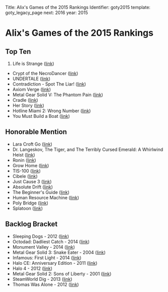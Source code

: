 Title: Alix's Games of the 2015 Rankings
Identifier: goty2015
template: goty_legacy_page
next: 2016
year: 2015

# Alix's Games of the 2015 Rankings

## Top Ten
1. Life is Strange ([link](https://lifeisstrange.square-enix-games.com/en-us))
+ Crypt of the NecroDancer ([link](https://braceyourselfgames.com/crypt-of-the-necrodancer/))
+ UNDERTALE ([link](https://undertale.com/))
+ Contradiction - Spot The Liar! ([link](https://baggycat.com/contradiction/))
+ Axiom Verge ([link](https://www.axiomverge.com/))
+ Metal Gear Solid V: The Phantom Pain ([link](https://www.konami.com/mg/mgs5/))
+ Cradle ([link](https://store.steampowered.com/app/361550/))
+ Her Story ([link](http://www.herstorygame.com/))
+ Hotline Miami 2: Wrong Number ([link](https://www.hotlinemiami.com/))
+ You Must Build a Boat ([link](http://eightyeightgames.com/you-must-build-a-boat/))

## Honorable Mention
* Lara Croft Go ([link](https://www.laracroftgo.com/))
* Dr. Langeskov, The Tiger, and The Terribly Cursed Emerald: A Whirlwind Heist
([link](https://crowscrowscrows.com/))
* Ronin ([link](http://www.ronin-game.com/))
* Grow Home ([link](https://www.ubisoft.com/en-GB/game/grow-home/))
* TIS-100 ([link](http://www.zachtronics.com/tis-100))
* Cibele ([link](http://cibelegame.com/))
* Just Cause 3 ([link](https://justcause.com/))
* Absolute Drift ([link](http://absolutedrift.com/))
* The Beginner's Guide ([link](https://store.steampowered.com/app/303210/The_Beginners_Guide/))
* Human Resource Machine ([link](https://tomorrowcorporation.com/humanresourcemachine))
* Poly Bridge ([link](http://www.drycactus.com))
* Splatoon ([link](https://splatoon.nintendo.com/))

## Backlog Bracket
* Sleeping Dogs - 2012 ([link](https://square-enix-games.com/en_US/news/sleeping-dogs))
* Octodad: Dadliest Catch - 2014 ([link](http://octodadgame.com/octodad/dadliest-catch/))
* Monument Valley - 2014 ([link](https://www.monumentvalleygame.com/))
* Metal Gear Solid 3: Snake Eater - 2004
([link](https://en.wikipedia.org/wiki/Metal_Gear_Solid_3:_Snake_Eater))
* Infamous: First Light - 2014
([link](https://www.playstation.com/en-us/games/infamous-first-light-ps4/))
* Halo CE: Anniversary Edition - 2011
([link](https://en.wikipedia.org/wiki/Halo:_Combat_Evolved_Anniversary))
* Halo 4 - 2012 ([link](https://en.wikipedia.org/wiki/Halo_4))
* Metal Gear Solid 2: Sons of Liberty - 2001
([link](https://en.wikipedia.org/wiki/Metal_Gear_Solid_2:_Sons_of_Liberty))
* SteamWorld Dig - 2013 ([link](https://imageform.se/game/steamworld-dig/))
* Thomas Was Alone - 2012 ([link](http://www.mikebithellgames.com/thomaswasalone/))
